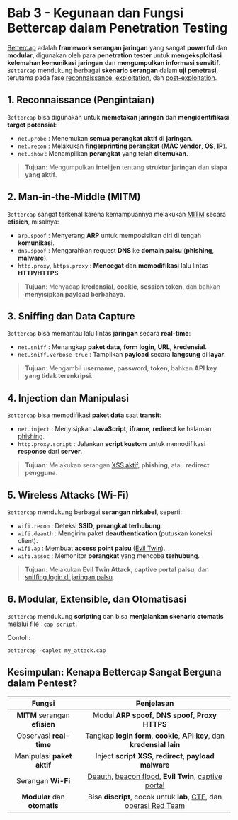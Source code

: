 # Bab 3 - Kegunaan dan Fungsi Bettercap dalam Penetration Testing

[Bettercap](https://www.bettercap.org/) adalah **framework serangan jaringan** yang sangat **powerful** dan **modular**, digunakan oleh para **penetration tester** untuk **mengeksploitasi kelemahan komunikasi jaringan** dan **mengumpulkan informasi sensitif**. `Bettercap` mendukung berbagai **skenario serangan** dalam **uji penetrasi**, terutama pada fase [reconnaissance](https://widyasecurity.com/2025/06/03/apa-itu-reconnaissance-dalam-tahapan-penetration-testing/), [exploitation](https://widyasecurity.com/2024/01/09/apa-itu-exploit-penjelasan-jenis-dan-pencegahannya/), dan [post-exploitation](https://www.proweb.co.id/articles/penetration-testing/post-exploitation.html).

## 1. Reconnaissance (Pengintaian)

`Bettercap` bisa digunakan untuk **memetakan jaringan** dan **mengidentifikasi target potensial**:
- `net.probe` : Menemukan **semua perangkat aktif** di **jaringan**.
- `net.recon` : Melakukan **fingerprinting perangkat** (**MAC vendor**, **OS**, **IP**).
- `net.show` : Menampilkan **perangkat** yang telah **ditemukan**.

> **Tujuan**: Mengumpulkan **intelijen** tentang **struktur jaringan** dan **siapa yang aktif**.

## 2. Man-in-the-Middle (MITM)

`Bettercap` sangat terkenal karena kemampuannya melakukan [MITM](https://cyberhub.id/pengetahuan-dasar/apa-itu-mitm) secara **efisien**, misalnya:
- `arp.spoof` : Menyerang **ARP** untuk memposisikan diri di tengah **komunikasi**.
- `dns.spoof` : Mengarahkan request **DNS** ke **domain palsu** (**phishing**, **malware**).
- `http.proxy`, `https.proxy` : **Mencegat** dan **memodifikasi** lalu lintas **HTTP/HTTPS**.

> **Tujuan**: Menyadap **kredensial**, **cookie**, **session token**, dan bahkan **menyisipkan payload berbahaya**.

## 3. Sniffing dan Data Capture

`Bettercap` bisa memantau lalu lintas **jaringan** secara **real-time**:
- `net.sniff` : Menangkap **paket data**, **form login**, **URL**, **kredensial**.
- `net.sniff.verbose true` : Tampilkan **payload** secara **langsung** di **layar**.

> **Tujuan**: Mengambil **username**, **password**, **token**, bahkan **API key yang tidak terenkripsi**.

## 4. Injection dan Manipulasi

`Bettercap` bisa memodifikasi **paket data** saat **transit**:
- `net.inject` : Menyisipkan **JavaScript**, **iframe**, **redirect** ke halaman [phishing](https://id.wikipedia.org/wiki/Pengelabuan).
- `http.proxy.script` : Jalankan **script kustom** untuk memodifikasi **response** dari **server**.

> **Tujuan**: Melakukan serangan [XSS aktif](https://id.wikipedia.org/wiki/Skripting_lintas_situs), **phishing**, atau **redirect pengguna**.

## 5. Wireless Attacks (Wi-Fi)

`Bettercap` mendukung berbagai **serangan nirkabel**, seperti:
- `wifi.recon` : Deteksi **SSID**, **perangkat terhubung**.
- `wifi.deauth` : Mengirim paket **deauthentication** (putuskan koneksi client).
- `wifi.ap` : Membuat **access point palsu** ([Evil Twin](https://www.asdf.id/evil-twin-attack-adalah/)).
- `wifi.assoc` : Memonitor **perangkat** yang mencoba **terhubung**.

> **Tujuan**: Melakukan **Evil Twin Attack**, **captive portal palsu**, dan [sniffing login di jaringan palsu](https://cyberhub.id/pengetahuan-dasar/apa-itu-sniffing).

## 6. Modular, Extensible, dan Otomatisasi

`Bettercap` mendukung **scripting** dan bisa **menjalankan skenario otomatis** melalui file `.cap script`.

Contoh:

```
bettercap -caplet my_attack.cap
```

## Kesimpulan: Kenapa Bettercap Sangat Berguna dalam Pentest?

| Fungsi | Penjelasan |
|:--:|:--:|
| **MITM** serangan **efisien** | Modul **ARP spoof**, **DNS spoof**, **Proxy HTTPS** |
| Observasi **real-time**	| Tangkap **login form**, **cookie**, **API key**, dan **kredensial lain** |
| Manipulasi **paket aktif** | Inject **script XSS**, **redirect**, **payload malware** |
| Serangan **Wi-Fi**	| [Deauth](https://en.wikipedia.org/wiki/Wi-Fi_deauthentication_attack), [beacon flood](https://tkj.smkdarmasiswasidoarjo.sch.id/2024/08/22/beacon-flood-ancaman-dan-perlindungan-dalam-jaringan-wi-fi/), **Evil Twin**, [captive portal](https://www.internetcepat.id/captive-portal-adalah/) |
| **Modular** dan **otomatis** | Bisa **discript**, cocok untuk **lab**, [CTF](https://www.dicoding.com/blog/capture-the-flag-cara-seru-belajar-cyber-security/), dan [operasi Red Team](https://www.ibm.com/id-id/think/topics/red-teaming) |

